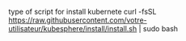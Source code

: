 
type of script  for install kubernete
curl -fsSL https://raw.githubusercontent.com/votre-utilisateur/kubesphere/install/install.sh | sudo bash
